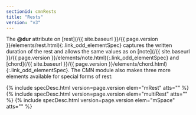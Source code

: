 ```yaml
---
sectionid: cmnRests
title: "Rests"
version: "v3"
---
```




The **@dur** attribute on [rest](/{{ site.baseurl }}/{{ page.version }}/elements/rest.html){:.link_odd_elementSpec} captures the written duration
of the rest and allows the same values as on [note](/{{ site.baseurl }}/{{ page.version }}/elements/note.html){:.link_odd_elementSpec} and [chord](/{{ site.baseurl }}/{{ page.version }}/elements/chord.html){:.link_odd_elementSpec}. The CMN module also makes three more elements available for
special forms of rest:



{% include specDesc.html version=page.version elem="mRest" atts="" %}
{% include specDesc.html version=page.version elem="multiRest" atts="" %}
{% include specDesc.html version=page.version elem="mSpace" atts="" %}






